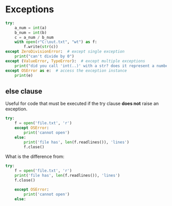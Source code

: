 # Exceptions
```python
try:
	a_num = int(a)
	b_num = int(b)
	c = a_num / b_num
	with open(r"C:\out.txt", "wt") as f:
		f.write(str(c))
except ZeroDivisionError:  # except single exception
	print("can't divide by 0")
except (ValueError, TypeError):  # except multiple exceptions
	print("did you call 'int(..)' with a str? does it represent a number?")
except OSError as e:  # access the exception instance
	print(e)
```
## else clause
Useful for code that must be executed if the try clause **does not** raise an exception.
```python
try:
	f = open('file.txt', 'r')
    except OSError:
        print('cannot open')
    else:
        print('file has', len(f.readlines()), 'lines')
        f.close()
```
What is the difference from:
```python
try:
	f = open('file.txt', 'r')
	print('file has', len(f.readlines()), 'lines')
    f.close()

    except OSError:
        print('cannot open')
    else:
```
<!--stackedit_data:
eyJoaXN0b3J5IjpbNzg5ODE3NjM4LDE5Mzg4MjYyOTYsLTE2Nz
U0MjI3MzVdfQ==
-->